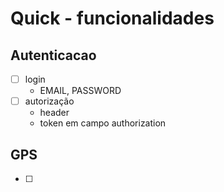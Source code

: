 
# Quick - funcionalidades

## Autenticacao

- [ ] login
  - EMAIL, PASSWORD
- [ ] autorização
  - header
  - token em campo authorization
  
## GPS
- [ ] 

<!-- - pra que taxa da saque, se pix é gratuito e nao usaremos getway de pagamento ? lucros
- notificações
  - email tem varias possibilidades de preços (inclusive algumas gratuitas)
  - api do whats app é paga por mensagem enviada
  - se for usar sms tbm é pago por mensagem usada
- quais os possiveis status de entrega ?
  - cadastrado, em andamento, cancelado, concluido ?
- como o kilometro sera contado ? medida em linha reta por raio, usando alguma api externa(possivelmente pago), etc ?
- quais regras usadas para calculo de preço ?
  - uma moto por 1 km ?
- sobre as entregas, se ele cadastrar 3 entregas de 10 reais. mas apenas 2 foram entregues. no dia do pagamento ele vai pagar pelas 3 ou apenas nas concluidas ?
- conta bancaria sera pix, ok ? possivelmente gratuito para validar, mas senão teriamos de pagar uma api externa que normalmente cobram por pacote
  - por exemplo, 1000 verificação mensal por 200 reias(valores ficticios)
- existe a possibilidade do adm colocar uma taxa mais baixa para uma loja do que pra outra ? sempre a mesma

não tera:

- chat

deveria ter :

- codigo de segurança, 4 digitos (random)
- rate  de entidades
  - stars
  - coments
- feedback (suporte)

--------

cadastro e validação por eles
 -->